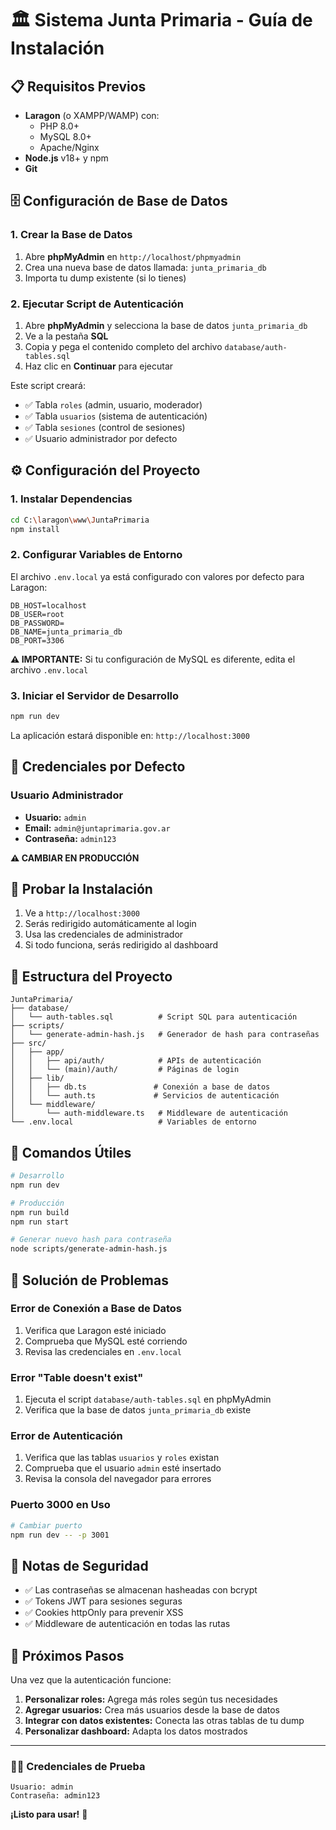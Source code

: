 # 🏛️ Sistema Junta Primaria - Guía de Instalación

## 📋 Requisitos Previos

- **Laragon** (o XAMPP/WAMP) con:
  - PHP 8.0+
  - MySQL 8.0+
  - Apache/Nginx
- **Node.js** v18+ y npm
- **Git**

## 🗄️ Configuración de Base de Datos

### 1. Crear la Base de Datos

1. Abre **phpMyAdmin** en `http://localhost/phpmyadmin`
2. Crea una nueva base de datos llamada: `junta_primaria_db`
3. Importa tu dump existente (si lo tienes)

### 2. Ejecutar Script de Autenticación

1. Abre **phpMyAdmin** y selecciona la base de datos `junta_primaria_db`
2. Ve a la pestaña **SQL**
3. Copia y pega el contenido completo del archivo `database/auth-tables.sql`
4. Haz clic en **Continuar** para ejecutar

Este script creará:
- ✅ Tabla `roles` (admin, usuario, moderador)
- ✅ Tabla `usuarios` (sistema de autenticación)
- ✅ Tabla `sesiones` (control de sesiones)
- ✅ Usuario administrador por defecto

## ⚙️ Configuración del Proyecto

### 1. Instalar Dependencias

```bash
cd C:\laragon\www\JuntaPrimaria
npm install
```

### 2. Configurar Variables de Entorno

El archivo `.env.local` ya está configurado con valores por defecto para Laragon:

```env
DB_HOST=localhost
DB_USER=root
DB_PASSWORD=
DB_NAME=junta_primaria_db
DB_PORT=3306
```

**⚠️ IMPORTANTE:** Si tu configuración de MySQL es diferente, edita el archivo `.env.local`

### 3. Iniciar el Servidor de Desarrollo

```bash
npm run dev
```

La aplicación estará disponible en: `http://localhost:3000`

## 🔐 Credenciales por Defecto

### Usuario Administrador
- **Usuario:** `admin`
- **Email:** `admin@juntaprimaria.gov.ar`
- **Contraseña:** `admin123`

**⚠️ CAMBIAR EN PRODUCCIÓN**

## 🧪 Probar la Instalación

1. Ve a `http://localhost:3000`
2. Serás redirigido automáticamente al login
3. Usa las credenciales de administrador
4. Si todo funciona, serás redirigido al dashboard

## 📁 Estructura del Proyecto

```
JuntaPrimaria/
├── database/
│   └── auth-tables.sql          # Script SQL para autenticación
├── scripts/
│   └── generate-admin-hash.js   # Generador de hash para contraseñas
├── src/
│   ├── app/
│   │   ├── api/auth/            # APIs de autenticación
│   │   └── (main)/auth/         # Páginas de login
│   ├── lib/
│   │   ├── db.ts               # Conexión a base de datos
│   │   └── auth.ts             # Servicios de autenticación
│   └── middleware/
│       └── auth-middleware.ts   # Middleware de autenticación
└── .env.local                   # Variables de entorno
```

## 🔧 Comandos Útiles

```bash
# Desarrollo
npm run dev

# Producción
npm run build
npm run start

# Generar nuevo hash para contraseña
node scripts/generate-admin-hash.js
```

## 🚨 Solución de Problemas

### Error de Conexión a Base de Datos
1. Verifica que Laragon esté iniciado
2. Comprueba que MySQL esté corriendo
3. Revisa las credenciales en `.env.local`

### Error "Table doesn't exist"
1. Ejecuta el script `database/auth-tables.sql` en phpMyAdmin
2. Verifica que la base de datos `junta_primaria_db` existe

### Error de Autenticación
1. Verifica que las tablas `usuarios` y `roles` existan
2. Comprueba que el usuario `admin` esté insertado
3. Revisa la consola del navegador para errores

### Puerto 3000 en Uso
```bash
# Cambiar puerto
npm run dev -- -p 3001
```

## 📝 Notas de Seguridad

- ✅ Las contraseñas se almacenan hasheadas con bcrypt
- ✅ Tokens JWT para sesiones seguras
- ✅ Cookies httpOnly para prevenir XSS
- ✅ Middleware de autenticación en todas las rutas

## 🎯 Próximos Pasos

Una vez que la autenticación funcione:

1. **Personalizar roles:** Agrega más roles según tus necesidades
2. **Agregar usuarios:** Crea más usuarios desde la base de datos
3. **Integrar con datos existentes:** Conecta las otras tablas de tu dump
4. **Personalizar dashboard:** Adapta los datos mostrados

---

### 👨‍💻 Credenciales de Prueba

```
Usuario: admin
Contraseña: admin123
```

**¡Listo para usar!** 🚀